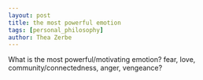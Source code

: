 ```yaml
---
layout: post
title: the most powerful emotion
tags: [personal_philosophy]
author: Thea Zerbe
---
```

What is the most powerful/motivating emotion? fear, love, community/connectedness, anger, vengeance? 

